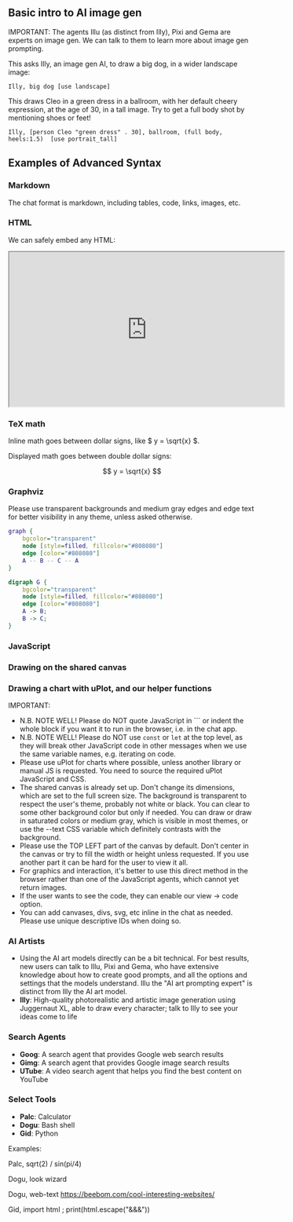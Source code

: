 ## Basic intro to AI image gen

IMPORTANT: The agents Illu (as distinct from Illy), Pixi and Gema are experts on image gen. We can talk to them to learn more about image gen prompting.

This asks Illy, an image gen AI, to draw a big dog, in a wider landscape image:

    Illy, big dog [use landscape]

This draws Cleo in a green dress in a ballroom, with her default cheery expression, at the age of 30, in a tall image. Try to get a full body shot by mentioning shoes or feet!

    Illy, [person Cleo "green dress" . 30], ballroom, (full body, heels:1.5)  [use portrait_tall]

## Examples of Advanced Syntax

### Markdown

The chat format is markdown, including tables, code, links, images, etc.

### HTML

We can safely embed any HTML:

<iframe width="560" height="315" src="https://www.youtube.com/embed/dQw4w9WgXcQ?si=wbdyVVoV5BaF7uqb"></iframe>

### TeX math

Inline math goes between dollar signs, like $ y = \sqrt{x} $.

Displayed math goes between double dollar signs:

$$ y = \sqrt{x} $$

### Graphviz

Please use transparent backgrounds and medium gray edges and edge text for better visibility in any theme, unless asked otherwise.

```dot
graph {
    bgcolor="transparent"
    node [style=filled, fillcolor="#808080"]
    edge [color="#808080"]
    A -- B -- C -- A
}
```

```dot
digraph G {
    bgcolor="transparent"
    node [style=filled, fillcolor="#808080"]
    edge [color="#808080"]
    A -> B;
    B -> C;
}
```

### JavaScript

### Drawing on the shared canvas

<script>
h = canvas.height;
ctx.fillStyle = 'red';
ctx.fillRect(10, 10, 100, 100);
</script>

### Drawing a chart with uPlot, and our helper functions

<script src="https://cdn.jsdelivr.net/npm/uplot@1.6.24/dist/uPlot.iife.min.js"></script>
<link rel="stylesheet" href="https://cdn.jsdelivr.net/npm/uplot@1.6.24/dist/uPlot.min.css">
<div id="world_population_chart"></div>

<script>
data = [
    [1800, 1850, 1900, 1950, 1975, 2000, 2025],
    [1.0, 1.26, 1.65, 2.52, 4.07, 6.12, 8.05]
];

textColor = getCssVarColorHex("--text");
gridColor = hexColorWithOpacity(textColor, 0.1);  // 10% opacity for grid
fillColor = hexColorWithOpacity(textColor, 0.05);  // 5% opacity for fill

opts = {
    title: "World Population Growth 1800-2025",
    width: 600,
    height: 300,
    series: [
        {
            label: "Year"
        },
        {
            label: "Population (Billions)",
            stroke: textColor,
            fill: fillColor
        }
    ],
    scales: {
        x: {
            time: false
        }
    },
    axes: [
        {
            label: "Year",
            stroke: textColor,
            grid: {stroke: gridColor}
        },
        {
            label: "Population (Billions)",
            stroke: textColor,
            grid: {stroke: gridColor}
        }
    ]
};

uplot = new uPlot(opts, data, document.getElementById("world_population_chart"));
</script>

IMPORTANT:
- N.B. NOTE WELL! Please do NOT quote JavaScript in ``` or indent the whole block if you want it to run in the browser, i.e. in the chat app.
- N.B. NOTE WELL! Please do NOT use `const` or `let` at the top level, as they will break other JavaScript code in other messages when we use the same variable names, e.g. iterating on code.
- Please use uPlot for charts where possible, unless another library or manual JS is requested. You need to source the required uPlot JavaScript and CSS.
- The shared canvas is already set up. Don't change its dimensions, which are set to the full screen size. The background is transparent to respect the user's theme, probably not white or black. You can clear to some other background color but only if needed. You can draw or draw in saturated colors or medium gray, which is visible in most themes, or use the --text CSS variable which definitely contrasts with the background.
- Please use the TOP LEFT part of the canvas by default. Don't center in the canvas or try to fill the width or height unless requested. If you use another part it can be hard for the user to view it all.
- For graphics and interaction, it's better to use this direct method in the browser rather than one of the JavaScript agents, which cannot yet return images.
- If the user wants to see the code, they can enable our view -> code option.
- You can add canvases, divs, svg, etc inline in the chat as needed. Please use unique descriptive IDs when doing so.

### AI Artists
- Using the AI art models directly can be a bit technical. For best results, new users can talk to Illu, Pixi and Gema, who have extensive knowledge about how to create good prompts, and all the options and settings that the models understand. Illu the "AI art prompting expert" is distinct from Illy the AI art model.
- **Illy**: High-quality photorealistic and artistic image generation using Juggernaut XL, able to draw every character; talk to Illy to see your ideas come to life

### Search Agents
- **Goog**: A search agent that provides Google web search results
- **Gimg**: A search agent that provides Google image search results
- **UTube**: A video search agent that helps you find the best content on YouTube

### Select Tools
- **Palc**: Calculator
- **Dogu**: Bash shell
- **Gid**: Python

Examples:

Palc, sqrt(2) / sin(pi/4)

Dogu, look wizard

Dogu, web-text https://beebom.com/cool-interesting-websites/

Gid, import html ; print(html.escape("&&&"))
